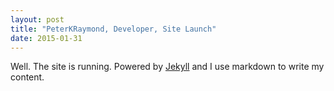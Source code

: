 ```yaml
---
layout: post
title: "PeterKRaymond, Developer, Site Launch"
date: 2015-01-31
---
```


Well. The site is running. Powered by [Jekyll](http://jekyllrb.com) and I use markdown to write my content.
